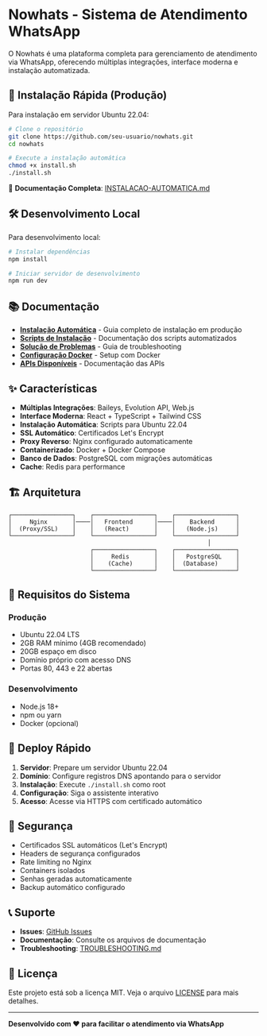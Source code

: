 # Nowhats - Sistema de Atendimento WhatsApp

O Nowhats é uma plataforma completa para gerenciamento de atendimento via WhatsApp, oferecendo múltiplas integrações, interface moderna e instalação automatizada.

## 🚀 Instalação Rápida (Produção)

Para instalação em servidor Ubuntu 22.04:

```bash
# Clone o repositório
git clone https://github.com/seu-usuario/nowhats.git
cd nowhats

# Execute a instalação automática
chmod +x install.sh
./install.sh
```

📖 **Documentação Completa**: [INSTALACAO-AUTOMATICA.md](./INSTALACAO-AUTOMATICA.md)

## 🛠️ Desenvolvimento Local

Para desenvolvimento local:

```bash
# Instalar dependências
npm install

# Iniciar servidor de desenvolvimento
npm run dev
```

## 📚 Documentação

- **[Instalação Automática](./INSTALACAO-AUTOMATICA.md)** - Guia completo de instalação em produção
- **[Scripts de Instalação](./scripts/README.md)** - Documentação dos scripts automatizados
- **[Solução de Problemas](./TROUBLESHOOTING.md)** - Guia de troubleshooting
- **[Configuração Docker](./DOCKER-SETUP.md)** - Setup com Docker
- **[APIs Disponíveis](./DOCKER-APIS.md)** - Documentação das APIs

## ✨ Características

- **Múltiplas Integrações**: Baileys, Evolution API, Web.js
- **Interface Moderna**: React + TypeScript + Tailwind CSS
- **Instalação Automática**: Scripts para Ubuntu 22.04
- **SSL Automático**: Certificados Let's Encrypt
- **Proxy Reverso**: Nginx configurado automaticamente
- **Containerizado**: Docker + Docker Compose
- **Banco de Dados**: PostgreSQL com migrações automáticas
- **Cache**: Redis para performance

## 🏗️ Arquitetura

```
┌─────────────────┐    ┌─────────────────┐    ┌─────────────────┐
│     Nginx       │────│   Frontend      │────│    Backend      │
│  (Proxy/SSL)    │    │   (React)       │    │   (Node.js)     │
└─────────────────┘    └─────────────────┘    └─────────────────┘
                                                        │
                       ┌─────────────────┐    ┌─────────────────┐
                       │     Redis       │    │   PostgreSQL    │
                       │    (Cache)      │    │  (Database)     │
                       └─────────────────┘    └─────────────────┘
```

## 🔧 Requisitos do Sistema

### Produção
- Ubuntu 22.04 LTS
- 2GB RAM mínimo (4GB recomendado)
- 20GB espaço em disco
- Domínio próprio com acesso DNS
- Portas 80, 443 e 22 abertas

### Desenvolvimento
- Node.js 18+
- npm ou yarn
- Docker (opcional)

## 🚀 Deploy Rápido

1. **Servidor**: Prepare um servidor Ubuntu 22.04
2. **Domínio**: Configure registros DNS apontando para o servidor
3. **Instalação**: Execute `./install.sh` como root
4. **Configuração**: Siga o assistente interativo
5. **Acesso**: Acesse via HTTPS com certificado automático

## 🔐 Segurança

- Certificados SSL automáticos (Let's Encrypt)
- Headers de segurança configurados
- Rate limiting no Nginx
- Containers isolados
- Senhas geradas automaticamente
- Backup automático configurado

## 📞 Suporte

- **Issues**: [GitHub Issues](https://github.com/seu-usuario/nowhats/issues)
- **Documentação**: Consulte os arquivos de documentação
- **Troubleshooting**: [TROUBLESHOOTING.md](./TROUBLESHOOTING.md)

## 📄 Licença

Este projeto está sob a licença MIT. Veja o arquivo [LICENSE](./LICENSE) para mais detalhes.

---

**Desenvolvido com ❤️ para facilitar o atendimento via WhatsApp**
